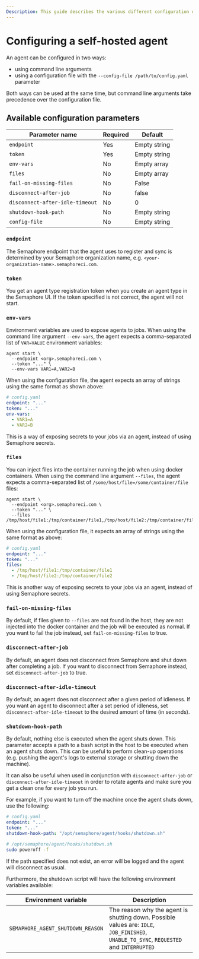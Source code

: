 ```yaml
---
Description: This guide describes the various different configuration options for how to configure a self-hosted agent.
---
```


# Configuring a self-hosted agent
An agent can be configured in two ways:

- using command line arguments
- using a configuration file with the `--config-file /path/to/config.yaml` parameter

Both ways can be used at the same time, but command line arguments take precedence over the configuration file.

## Available configuration parameters

| Parameter name                  | Required | Default      |
|---------------------------------|----------|--------------|
| `endpoint`                      | Yes      | Empty string |
| `token`                         | Yes      | Empty string |
| `env-vars`                      | No       | Empty array  |
| `files`                         | No       | Empty array  |
| `fail-on-missing-files`         | No       | False        |
| `disconnect-after-job`          | No       | false        |
| `disconnect-after-idle-timeout` | No       | 0            |
| `shutdown-hook-path`            | No       | Empty string |
| `config-file`                   | No       | Empty string |

### `endpoint`

The Semaphore endpoint that the agent uses to register and sync is determined by your Semaphore organization name, e.g. `<your-organization-name>.semaphoreci.com`.

### `token`

You get an agent type registration token when you create an agent type in the Semaphore UI. If the token specified is not correct, the agent will not start.

### `env-vars`

Environment variables are used to expose agents to jobs. When using the command line argument `--env-vars`, the agent expects a comma-separated list of `VAR=VALUE` environment variables:

```
agent start \
  --endpoint <org>.semaphoreci.com \
  --token "..." \
  --env-vars VAR1=A,VAR2=B
```

When using the configuration file, the agent expects an array of strings using the same format as shown above:

```yaml
# config.yaml
endpoint: "..."
token: "..."
env-vars:
  - VAR1=A
  - VAR2=B
```

This is a way of exposing secrets to your jobs via an agent, instead of using Semaphore secrets.

### `files`

You can inject files into the container running the job when using docker containers. When using the command line argument `--files`, the agent expects a comma-separated list of `/some/host/file=/some/container/file` files:

```
agent start \
  --endpoint <org>.semaphoreci.com \
  --token "..." \
  --files /tmp/host/file1:/tmp/container/file1,/tmp/host/file2:/tmp/container/file2
```

When using the configuration file, it expects an array of strings using the same format as above:

```yaml
# config.yaml
endpoint: "..."
token: "..."
files:
  - /tmp/host/file1:/tmp/container/file1
  - /tmp/host/file2:/tmp/container/file2
```

This is another way of exposing secrets to your jobs via an agent, instead of using Semaphore secrets.

### `fail-on-missing-files`

By default, if files given to `--files` are not found in the host, they are not injected into the docker container and the job will be executed as normal. If you want to fail the job instead, set `fail-on-missing-files` to true.

### `disconnect-after-job`

By default, an agent does not disconnect from Semaphore and shut down after completing a job. If you want to disconnect from Semaphore instead, set `disconnect-after-job` to true.

### `disconnect-after-idle-timeout`

By default, an agent does not disconnect after a given period of idleness. If you want an agent to disconnect after a set period of idleness, set `disconnect-after-idle-timeout` to the desired amount of time (in seconds).

### `shutdown-hook-path`

By default, nothing else is executed when the agent shuts down. This parameter accepts a path to a bash script in the host to be executed when an agent shuts down. This can be useful to perform clean-up operations (e.g. pushing the agent's logs to external storage or shutting down the machine).

It can also be useful when used in conjunction with `disconnect-after-job` or `disconnect-after-idle-timeout` in order to rotate agents and make sure you get a clean one for every job you run.

For example, if you want to turn off the machine once the agent shuts down, use the following:

```yaml
# config.yaml
endpoint: "..."
token: "..."
shutdown-hook-path: "/opt/semaphore/agent/hooks/shutdown.sh"
```

```sh
# /opt/semaphore/agent/hooks/shutdown.sh
sudo poweroff -f
```

If the path specified does not exist, an error will be logged and the agent will disconnect as usual.

Furthermore, the shutdown script will have the following environment variables available:

| Environment variable              | Description |
|-----------------------------------|-------------|
| `SEMAPHORE_AGENT_SHUTDOWN_REASON` | The reason why the agent is shutting down. Possible values are: `IDLE`, `JOB_FINISHED`, `UNABLE_TO_SYNC`, `REQUESTED` and `INTERRUPTED` |
